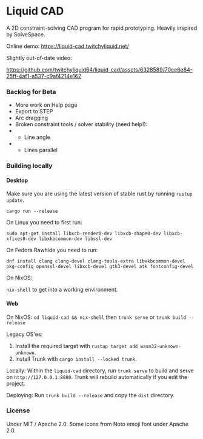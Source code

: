 # Liquid CAD

A 2D constraint-solving CAD program for rapid prototyping. Heavily inspired by SolveSpace.

Online demo: https://liquid-cad.twitchyliquid.net/

Slightly out-of-date video:

https://github.com/twitchyliquid64/liquid-cad/assets/6328589/70ce6e84-25ff-4af1-a537-c9af4214e162

### Backlog for Beta

 * More work on Help page
 * Export to STEP
 * Arc dragging
 * Broken constraint tools / solver stability (need help!):
 * * Line angle
 * * Lines parallel

### Building locally

#### Desktop

Make sure you are using the latest version of stable rust by running `rustup update`.

`cargo run --release`

On Linux you need to first run:

`sudo apt-get install libxcb-render0-dev libxcb-shape0-dev libxcb-xfixes0-dev libxkbcommon-dev libssl-dev`

On Fedora Rawhide you need to run:

`dnf install clang clang-devel clang-tools-extra libxkbcommon-devel pkg-config openssl-devel libxcb-devel gtk3-devel atk fontconfig-devel`

On NixOS:

`nix-shell` to get into a working environment.

#### Web

On NixOS: `cd liquid-cad && nix-shell` then `trunk serve` or `trunk build --release`

Legacy OS'es:

1. Install the required target with `rustup target add wasm32-unknown-unknown`.
2. Install Trunk with `cargo install --locked trunk`.

Locally: Within the `liquid-cad` directory, run `trunk serve` to build and serve on `http://127.0.0.1:8080`. Trunk will rebuild automatically if you edit the project.

Deploying: Run `trunk build --release` and copy the `dist` directory.

### License

Under MIT / Apache 2.0. Some icons from Noto emoji font under Apache 2.0.
